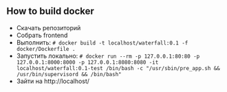 How to build docker
-------------------
- Скачать репозиторий
- Собрать frontend
- Выполнить: ```# docker build -t localhost/waterfall:0.1 -f docker/Dockerfile . ```
- Запустить локально: ```# docker run --rm -p 127.0.0.1:80:80 -p 127.0.0.1:8000:8000 -p 127.0.0.1:8080:8080 -it localhost/waterfall:0.1-test /bin/bash -c "/usr/sbin/pre_app.sh && /usr/bin/supervisord && /bin/bash" ```
- Зайти на http://localhost/
